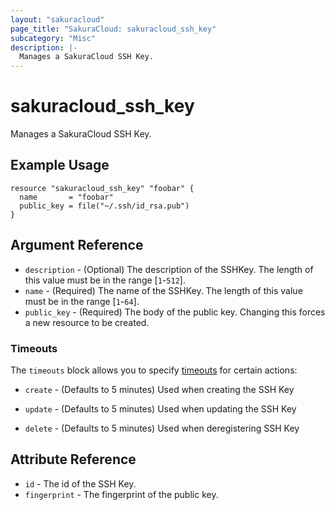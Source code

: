 ```yaml
---
layout: "sakuracloud"
page_title: "SakuraCloud: sakuracloud_ssh_key"
subcategory: "Misc"
description: |-
  Manages a SakuraCloud SSH Key.
---
```


# sakuracloud_ssh_key

Manages a SakuraCloud SSH Key.

## Example Usage

```hcl
resource "sakuracloud_ssh_key" "foobar" {
  name       = "foobar"
  public_key = file("~/.ssh/id_rsa.pub")
}
```
## Argument Reference

* `description` - (Optional) The description of the SSHKey. The length of this value must be in the range [`1`-`512`].
* `name` - (Required) The name of the SSHKey. The length of this value must be in the range [`1`-`64`].
* `public_key` - (Required) The body of the public key. Changing this forces a new resource to be created.



### Timeouts

The `timeouts` block allows you to specify [timeouts](https://www.terraform.io/docs/configuration/resources.html#operation-timeouts) for certain actions:

* `create` - (Defaults to 5 minutes) Used when creating the SSH Key


* `update` - (Defaults to 5 minutes) Used when updating the SSH Key

* `delete` - (Defaults to 5 minutes) Used when deregistering SSH Key



## Attribute Reference

* `id` - The id of the SSH Key.
* `fingerprint` - The fingerprint of the public key.




